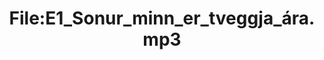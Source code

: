 ---
title: File:E1_Sonur_minn_er_tveggja_ára.mp3
recording of: Sonur minn er tveggja ára.
reading speed: slow
speaker: E
license: CC0
---